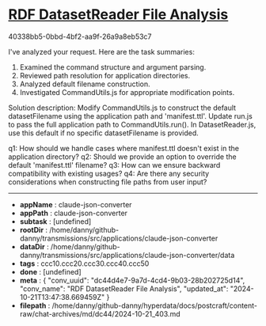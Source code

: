 # [RDF DatasetReader File Analysis](https://claude.ai/chat/dc44d4e7-9a7d-4cd4-9b03-28b202725d14)

40338bb5-0bbd-4bf2-aa9f-26a9a8eb53c7

 I've analyzed your request. Here are the task summaries:

1. Examined the command structure and argument parsing.
2. Reviewed path resolution for application directories.
3. Analyzed default filename construction.
4. Investigated CommandUtils.js for appropriate modification points.

Solution description:
Modify CommandUtils.js to construct the default datasetFilename using the application path and 'manifest.ttl'. Update run.js to pass the full application path to CommandUtils.run(). In DatasetReader.js, use this default if no specific datasetFilename is provided.

q1: How should we handle cases where manifest.ttl doesn't exist in the application directory?
q2: Should we provide an option to override the default 'manifest.ttl' filename?
q3: How can we ensure backward compatibility with existing usages?
q4: Are there any security considerations when constructing file paths from user input?

---

* **appName** : claude-json-converter
* **appPath** : claude-json-converter
* **subtask** : [undefined]
* **rootDir** : /home/danny/github-danny/transmissions/src/applications/claude-json-converter
* **dataDir** : /home/danny/github-danny/transmissions/src/applications/claude-json-converter/data
* **tags** : ccc10.ccc20.ccc30.ccc40.ccc50
* **done** : [undefined]
* **meta** : {
  "conv_uuid": "dc44d4e7-9a7d-4cd4-9b03-28b202725d14",
  "conv_name": "RDF DatasetReader File Analysis",
  "updated_at": "2024-10-21T13:47:38.669459Z"
}
* **filepath** : /home/danny/github-danny/hyperdata/docs/postcraft/content-raw/chat-archives/md/dc44/2024-10-21_403.md